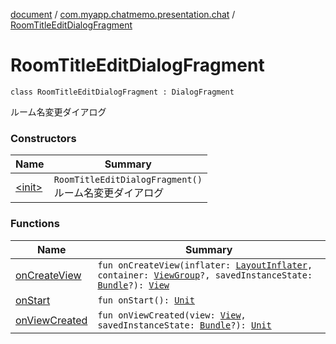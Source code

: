 [document](../../index.md) / [com.myapp.chatmemo.presentation.chat](../index.md) / [RoomTitleEditDialogFragment](./index.md)

# RoomTitleEditDialogFragment

`class RoomTitleEditDialogFragment : DialogFragment`

ルーム名変更ダイアログ

### Constructors

| Name | Summary |
|---|---|
| [&lt;init&gt;](-init-.md) | `RoomTitleEditDialogFragment()`<br>ルーム名変更ダイアログ |

### Functions

| Name | Summary |
|---|---|
| [onCreateView](on-create-view.md) | `fun onCreateView(inflater: `[`LayoutInflater`](https://developer.android.com/reference/android/view/LayoutInflater.html)`, container: `[`ViewGroup`](https://developer.android.com/reference/android/view/ViewGroup.html)`?, savedInstanceState: `[`Bundle`](https://developer.android.com/reference/android/os/Bundle.html)`?): `[`View`](https://developer.android.com/reference/android/view/View.html) |
| [onStart](on-start.md) | `fun onStart(): `[`Unit`](https://kotlinlang.org/api/latest/jvm/stdlib/kotlin/-unit/index.html) |
| [onViewCreated](on-view-created.md) | `fun onViewCreated(view: `[`View`](https://developer.android.com/reference/android/view/View.html)`, savedInstanceState: `[`Bundle`](https://developer.android.com/reference/android/os/Bundle.html)`?): `[`Unit`](https://kotlinlang.org/api/latest/jvm/stdlib/kotlin/-unit/index.html) |
